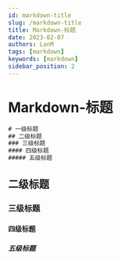 ```yaml
---
id: markdown-title
slug: /markdown-title
title: Markdown-标题
date: 2023-02-07
authors: LanM
tags: [markdown]
keywords: [markdown]
sidebar_position: 2
---
```


# Markdown-标题

```jsx title="Atx 风格"
# 一级标题
## 二级标题
### 三级标题
#### 四级标题
##### 五级标题
```

## 二级标题

### 三级标题

#### 四级标题

##### 五级标题
